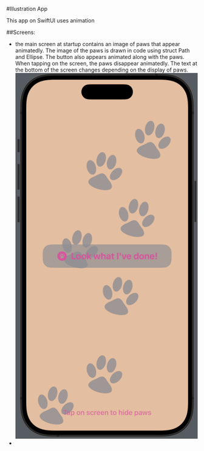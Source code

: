 #Illustration App

This app on SwiftUI uses animation

##Screens:
- the main screen at startup contains an image of paws that appear animatedly. The image of the paws is drawn in code using struct Path and Ellipse. The button also appears animated along with the paws. When tapping on the screen, the paws disappear animatedly. The text at the bottom of the screen changes depending on the display of paws.
![Main screen.png](https://github.com/VaryaUtkina/IllustrationApp/blob/24fead1b2c7385f79d2ae087d15226d6e19ab209/Main%20screen.png)
- 
